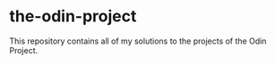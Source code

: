 # the-odin-project
This repository contains all of my solutions to the projects of the Odin Project.
